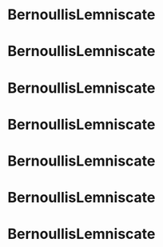 # BernoullisLemniscate
# BernoullisLemniscate
# BernoullisLemniscate
# BernoullisLemniscate
# BernoullisLemniscate
# BernoullisLemniscate
# BernoullisLemniscate
